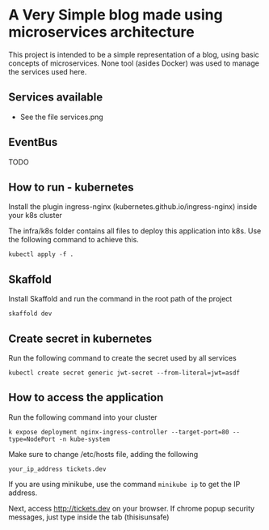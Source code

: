 # A Very Simple blog made using microservices architecture
This project is intended to be a simple representation of a blog, using basic concepts of microservices. None tool (asides Docker) was used to manage the services used here.

## Services available
- See the file services.png

## EventBus
TODO

## How to run - kubernetes

Install the plugin ingress-nginx (kubernetes.github.io/ingress-nginx) inside your k8s cluster

The infra/k8s folder contains all files to deploy this application into k8s. Use the following command to achieve this.
```
kubectl apply -f .
```

## Skaffold
Install Skaffold and run the command in the root path of the project
```
skaffold dev
```

## Create secret in kubernetes
Run the following command to create the secret used by all services
```
kubectl create secret generic jwt-secret --from-literal=jwt=asdf
```

## How to access the application
Run the following command into your cluster
```
k expose deployment nginx-ingress-controller --target-port=80 --type=NodePort -n kube-system
```

Make sure to change /etc/hosts file, adding the following
```
your_ip_address tickets.dev
```
If you are using minikube, use the command ```minikube ip``` to get the IP address.

Next, access http://tickets.dev on your browser. If chrome popup security messages, just type inside the tab (thisisunsafe)
